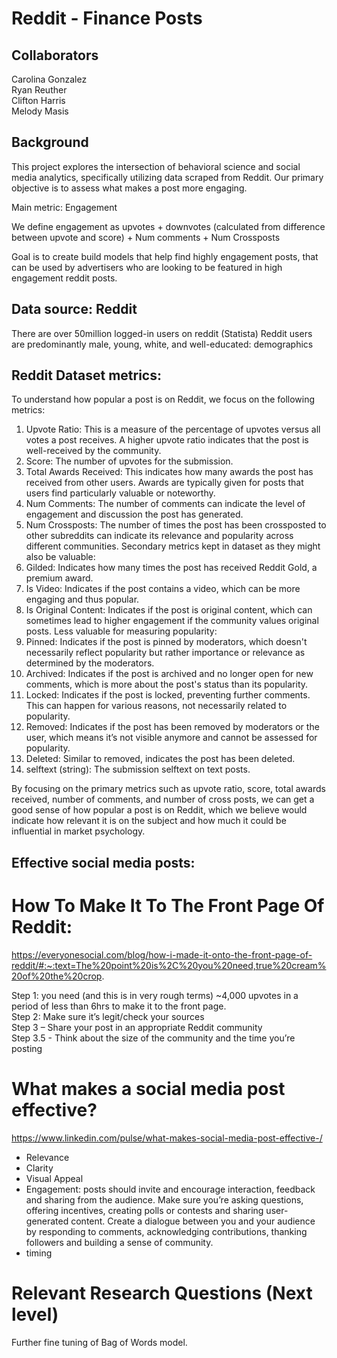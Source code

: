 # Reddit - Finance Posts

## Collaborators
Carolina Gonzalez  
Ryan Reuther  
Clifton Harris  
Melody Masis

## Background
This project explores the intersection of behavioral science and social media analytics, specifically utilizing data scraped from Reddit. Our primary objective is to assess what makes a post more engaging.

Main metric: Engagement 

We define engagement as upvotes + downvotes (calculated from difference between upvote and score) + Num comments + Num Crossposts

Goal is to create build models that help find highly engagement posts, that can be used by advertisers who are looking to be featured in high engagement reddit posts. 

## Data source: Reddit
There are over 50million logged-in users on reddit (Statista)
Reddit users are predominantly male, young, white, and well-educated: demographics 

## Reddit Dataset metrics:
To understand how popular a post is on Reddit, we focus on the following metrics:
1.	Upvote Ratio: This is a measure of the percentage of upvotes versus all votes a post receives. A higher upvote ratio indicates that the post is well-received by the community.
2.	Score: The number of upvotes for the submission.
3.	Total Awards Received: This indicates how many awards the post has received from other users. Awards are typically given for posts that users find particularly valuable or noteworthy.
4.	Num Comments: The number of comments can indicate the level of engagement and discussion the post has generated.
5.	Num Crossposts: The number of times the post has been crossposted to other subreddits can indicate its relevance and popularity across different communities.
Secondary metrics kept in dataset as they might also be valuable:
1.	Gilded: Indicates how many times the post has received Reddit Gold, a premium award.
2.	Is Video: Indicates if the post contains a video, which can be more engaging and thus popular.
3.	Is Original Content: Indicates if the post is original content, which can sometimes lead to higher engagement if the community values original posts.
Less valuable for measuring popularity:
1.	Pinned: Indicates if the post is pinned by moderators, which doesn't necessarily reflect popularity but rather importance or relevance as determined by the moderators.
2.	Archived: Indicates if the post is archived and no longer open for new comments, which is more about the post's status than its popularity.
3.	Locked: Indicates if the post is locked, preventing further comments. This can happen for various reasons, not necessarily related to popularity.
4.	Removed: Indicates if the post has been removed by moderators or the user, which means it’s not visible anymore and cannot be assessed for popularity.
5.	Deleted: Similar to removed, indicates the post has been deleted.
6.	selftext (string): The submission selftext on text posts.

By focusing on the primary metrics such as upvote ratio, score, total awards received, number of comments, and number of cross posts, we can get a good sense of how popular a post is on Reddit, which we believe would indicate how relevant it is on the subject and how much it could be influential in market psychology.

## Effective social media posts:

# How To Make It To The Front Page Of Reddit: 
https://everyonesocial.com/blog/how-i-made-it-onto-the-front-page-of-reddit/#:~:text=The%20point%20is%2C%20you%20need,true%20cream%20of%20the%20crop.

Step 1: you need (and this is in very rough terms) ~4,000 upvotes in a period of less than 6hrs to make it to the front page.   
Step 2: Make sure it’s legit/check your sources   
Step 3 – Share your post in an appropriate Reddit community   
Step 3.5 - Think about the size of the community and the time you’re posting

# What makes a social media post effective?
https://www.linkedin.com/pulse/what-makes-social-media-post-effective-/

* Relevance
* Clarity
* Visual Appeal
* Engagement: posts should invite and encourage interaction, feedback and sharing from the audience. Make sure you’re asking questions, offering incentives, creating polls or contests and sharing user-generated content. 
Create a dialogue between you and your audience by responding to comments, acknowledging contributions, thanking followers and building a sense of community.
* timing

# Relevant Research Questions (Next level)

Further fine tuning of Bag of Words model.